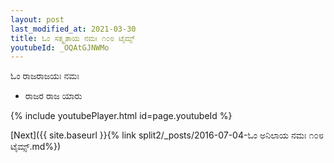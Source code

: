 ```yaml
---
layout: post
last_modified_at: 2021-03-30
title: ಓಂ ಸತ್ಕೃತಾಯ ನಮಃ ೧೦೮ ಟೈಮ್ಸ್
youtubeId: _OQAtGJNWMo
---
```

 
 
 ಓಂ ರಾಜರಾಜಯಃ ನಮಃ  
 
 -  ರಾಜರ ರಾಜ ಯಾರು 
 
  
 
  
 
 
 
 
 
 


{% include youtubePlayer.html id=page.youtubeId %}
 
[Next]({{ site.baseurl }}{% link  split2/_posts/2016-07-04-ಓಂ ಅನಿಲಾಯ ನಮಃ ೧೦೮ ಟೈಮ್ಸ್.md%})
 
